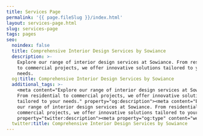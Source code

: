 ```yaml
---
title: Services Page
permalink: '{{ page.fileSlug }}/index.html'
layout: services-page.html
slug: services-page
tags: pages
seo:
  noindex: false
  title: Comprehensive Interior Design Services by Sowiance
  description: >-
    Explore our range of interior design services at Sowiance. From residential
    to commercial projects, we offer innovative solutions tailored to your
    needs.
  og:title: Comprehensive Interior Design Services by Sowiance
  additional_tags: >-
    <meta content="Explore our range of interior design services at Sowiance.
    From residential to commercial projects, we offer innovative solutions
    tailored to your needs." property="og:description"><meta content="Explore
    our range of interior design services at Sowiance. From residential to
    commercial projects, we offer innovative solutions tailored to your needs."
    property="twitter:description"><meta property="og:type" content="website">
  twitter:title: Comprehensive Interior Design Services by Sowiance
---
```



